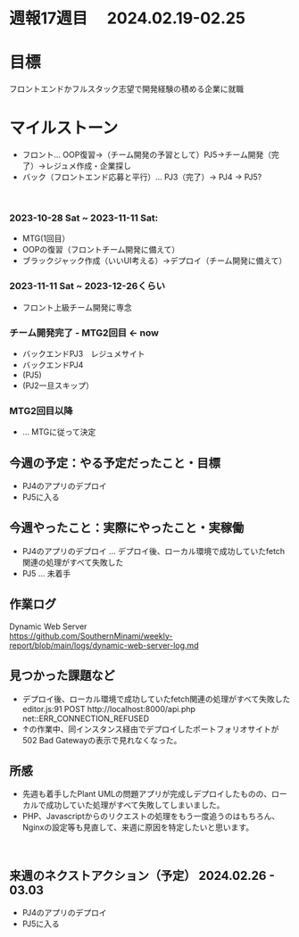# 週報17週目　 2024.02.19-02.25

# 目標
フロントエンドかフルスタック志望で開発経験の積める企業に就職

# マイルストーン
- フロント... OOP復習→（チーム開発の予習として）PJ5→チーム開発（完了）→レジュメ作成・企業探し
- バック（フロントエンド応募と平行）... PJ3（完了）→ PJ4 → PJ5?

<br />

### 2023-10-28 Sat ~ 2023-11-11 Sat:
- MTG(1回目）
- OOPの復習（フロントチーム開発に備えて）
- ブラックジャック作成（いいUI考える）→デプロイ（チーム開発に備えて）


### 2023-11-11 Sat ~ 2023-12-26くらい
- フロント上級チーム開発に専念

### チーム開発完了 - MTG2回目 <- now
- バックエンドPJ3　レジュメサイト
- バックエンドPJ4
- (PJ5)
- (PJ2一旦スキップ）

### MTG2回目以降 
- ... MTGに従って決定

## 今週の予定：やる予定だったこと・目標
- PJ4のアプリのデプロイ
- PJ5に入る

## 今週やったこと：実際にやったこと・実稼働
- PJ4のアプリのデプロイ ... デプロイ後、ローカル環境で成功していたfetch関連の処理がすべて失敗した
- PJ5 ... 未着手

## 作業ログ

Dynamic Web Server
<br/>
https://github.com/SouthernMinami/weekly-report/blob/main/logs/dynamic-web-server-log.md


## 見つかった課題など
- デプロイ後、ローカル環境で成功していたfetch関連の処理がすべて失敗した
editor.js:91
POST http://localhost:8000/api.php net::ERR_CONNECTION_REFUSED
- ↑の作業中、同インスタンス経由でデプロイしたポートフォリオサイトが502 Bad Gatewayの表示で見れなくなった。

## 所感
- 先週も着手したPlant UMLの問題アプリが完成しデプロイしたものの、ローカルで成功していた処理がすべて失敗してしまいました。
- PHP、Javascriptからのリクエストの処理をもう一度追うのはもちろん、Nginxの設定等も見直して、来週に原因を特定したいと思います。
<br/>

## 来週のネクストアクション（予定） 2024.02.26 - 03.03
- PJ4のアプリのデプロイ
- PJ5に入る
<br />
